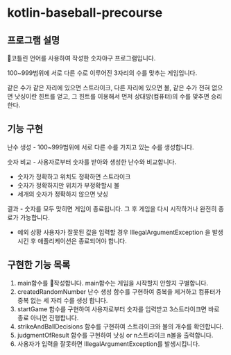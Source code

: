 # kotlin-baseball-precourse

## 프로그램 설명
코틀린 언어를 사용하여 작성한 숫자야구 프로그램입니다.

100~999범위에 서로 다른 수로 이루어진 3자리의 수를 맞추는 게임입니다.

같은 수가 같은 자리에 있으면 스트라이크, 다른 자리에 있으면 볼, 같은 수가 전혀 없으면 낫싱이란 힌트를 얻고, 그 힌트를 이용해서 먼저 상대방(컴퓨터)의
수를 맞추면 승리한다.

## 기능 구현

난수 생성 - 100~999범위에 서로 다른 수를 가지고 있는 수를 생성합니다.

숫자 비교 - 사용자로부터 숫자를 받아와 생성한 난수와 비교합니다.
- 숫자가 정확하고 위치도 정확하면 스트라이크
- 숫자가 정확하지만 위치가 부정확할시 볼
- 세개의 숫자가 정확하지 않으면 낫싱

결과 - 숫자를 모두 맞히면 게임이 종료됩니다. 그 후 게임을 다시 시작하거나 완전히 종료가 가능합니다.

- 예외 상황
  사용자가 잘못된 값을 입력할 경우 IllegalArgumentException 을 발생시킨 후 애플리케이션은 종료되어야 합니다.


## 구현한 기능 목록
1. main함수를 작성합니다. main함수는 게임을 시작할지 안할지 구별합니다.
2. createdRandomNumber 난수 생성 함수를 구현하여 중복을 제거하고 컴퓨터가 중복 없는 세 자리 수를 생성 합니다.
3. startGame 함수를 구현하여 사용자로부터 숫자를 입력받고 3스트라이크면 바로 종료 아니면 진행합니다.
4. strikeAndBallDecisions 함수를 구현하여  스트라이크와 볼의 개수를 확인합니다.
5. judgmentOfResult 함수를 구현하여 낫싱 or n스트라이크 n볼을 출력합니다.
6. 사용자가 입력을 잘못하면 IllegalArgumentException를 발생시킵니다. 
 

      


